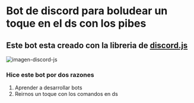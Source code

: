 # Bot de discord para boludear un toque en el ds con los pibes
## Este bot esta creado con la libreria de <a href="https://discord.js.org">discord.js</a>
<img src="https://discordjs.guide/meta-image.png" alt="imagen-discord-js">

### Hice este bot por dos razones
1. Aprender a desarrollar bots
2. Reirnos un toque con los comandos en ds
